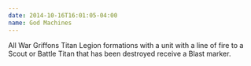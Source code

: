 ```yaml
---
date: 2014-10-16T16:01:05-04:00
name: God Machines
---
```

All War Griffons Titan Legion formations with a unit with a line of fire to a Scout or Battle Titan that has been destroyed receive a Blast marker.